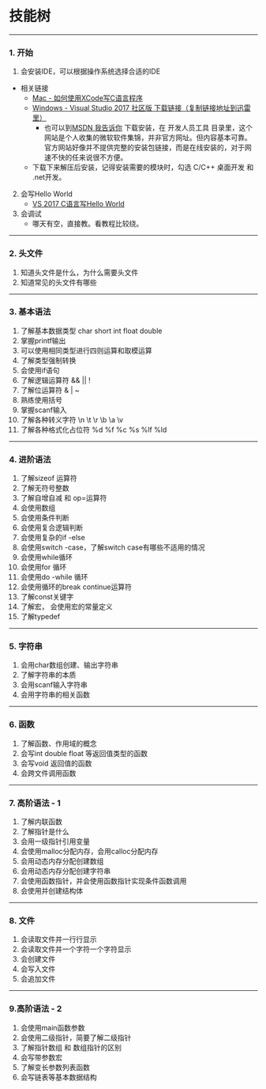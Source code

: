 # 技能树

******

### 1. 开始
1. 会安装IDE，可以根据操作系统选择合适的IDE 
+ 相关链接
    + [Mac - 如何使用XCode写C语言程序](http://blog.csdn.net/CHENYUFENG1991/article/details/47382167)
    + [Windows - Visual Studio 2017 社区版 下载链接（复制链接地址到迅雷里）]("ed2k://|file|mu_visual_studio_community_2017_version_15.3_x86_x64_11100062.exe|1069960|5984B3CD547F9F213DE21EFE5887F08D|/")
        + 也可以到[MSDN 我告诉你](http://msdn.itellyou.cn) 下载安装，在 开发人员工具 目录里，这个网站是个人收集的微软软件集锦，并非官方网址。但内容基本可靠。官方网站好像并不提供完整的安装包链接，而是在线安装的，对于网速不快的任来说很不方便。
    + 下载下来解压后安装，记得安装需要的模块时，勾选 C/C++ 桌面开发 和 .net开发。
2. 会写Hello World
    + [VS 2017 C语言写Hello World](http://blog.csdn.net/qq_39561376/article/details/76168987)
3. 会调试
    + 哪天有空，直接教。看教程比较绕。

******

### 2. 头文件
1. 知道头文件是什么，为什么需要头文件
2. 知道常见的头文件有哪些

******

### 3. 基本语法
1. 了解基本数据类型 char short int float double 
7. 掌握printf输出
2. 可以使用相同类型进行四则运算和取模运算
3. 了解类型强制转换
3. 会使用if语句
3. 了解逻辑运算符 && \|\| !
4. 了解位运算符 & \| ~
5. 熟练使用括号
6. 掌握scanf输入
8. 了解各种转义字符 \n \t \r \b \a \v
9. 了解各种格式化占位符 %d %f %c %s %lf %ld

******

### 4.  进阶语法
1. 了解sizeof 运算符
1. 了解无符号整数
2. 了解自增自减 和 op=运算符
1. 会使用数组
2. 会使用条件判断
3. 会使用复合逻辑判断
3. 会使用复杂的if -else
4. 会使用switch -case，了解switch case有哪些不适用的情况
5. 会使用while循环
6. 会使用for 循环
7. 会使用do -while 循环
8. 会使用循环的break continue运算符
8. 了解const关键字
9. 了解宏， 会使用宏的常量定义
8. 了解typedef

******

### 5. 字符串
1. 会用char数组创建、输出字符串
2. 了解字符串的本质
3. 会用scanf输入字符串
4. 会用字符串的相关函数

******

### 6. 函数
1. 了解函数、作用域的概念
2. 会写int double float 等返回值类型的函数
3. 会写void 返回值的函数
4. 会跨文件调用函数

******

### 7. 高阶语法 - 1
1. 了解内联函数
1. 了解指针是什么
2. 会用一级指针引用变量
3. 会使用malloc分配内存，会用calloc分配内存
4. 会用动态内存分配创建数组
5. 会用动态内存分配创建字符串
6. 会使用函数指针，并会使用函数指针实现条件函数调用
8. 会使用并创建结构体

******

### 8. 文件
1. 会读取文件并一行行显示
2. 会读取文件并一个字符一个字符显示
3. 会创建文件
4. 会写入文件
5. 会追加文件

******

### 9.高阶语法 - 2
1. 会使用main函数参数
2. 会使用二级指针，简要了解二级指针
3. 了解指针数组 和 数组指针的区别
4. 会写带参数宏
4. 了解变长参数列表函数
5. 会写链表等基本数据结构